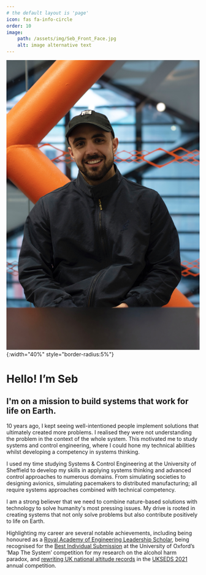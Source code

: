 ```yaml
---
# the default layout is 'page'
icon: fas fa-info-circle
order: 10
image:
    path: /assets/img/Seb_Front_Face.jpg
    alt: image alternative text
---
```


![My Image](/assets/img/Seb_Front_Face.jpg){:width="40%" style="border-radius:5%"}

# Hello! I’m Seb

##  I'm on a mission to build systems that work for life on Earth.

10 years ago, I kept seeing well-intentioned people implement solutions that ultimately created more problems. I realised they were not understanding the problem in the context of the whole system. This motivated me to study systems and control engineering, where I could hone my technical abilities whilst developing a competency in systems thinking. 

I used my time studying Systems & Control Engineering at the University of Sheffield to develop my skills in applying systems thinking and advanced control approaches to numerous domains. From simulating societies to designing avionics, simulating pacemakers to distributed manufacturing; all require systems approaches combined with technical competency. 

I am a strong believer that we need to combine nature-based solutions with technology to solve humanity's most pressing issues. My drive is rooted in creating systems that not only solve problems but also contribute positively to life on Earth. 

Highlighting my career are several notable achievements, including being honoured as a [Royal Academy of Engineering Leadership Scholar](https://raeng.org.uk/programmes-and-prizes/programmes/uk-grants-and-prizes/support-for-education/engineering-leaders-scholarship/scholarship-recipients), being recognised for the [Best Individual Submission](https://www.sheffield.ac.uk/acse/news/engineering-student-wins-award-global-social-impact-competition) at the University of Oxford’s ‘Map The System’ competition for my research on the alcohol harm paradox, and [rewriting UK national altitude records](https://www.ukra.org.uk/records/allclass) in the [UKSEDS 2021](https://www.youtube.com/watch?v=Lg2Mcxf0NpI) annual competition.